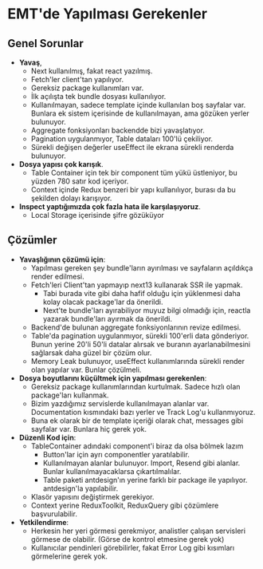 # EMT'de Yapılması Gerekenler

## Genel Sorunlar

- **Yavaş**,
  - Next kullanılmış, fakat react yazılmış.
  - Fetch'ler client'tan yapılıyor.
  - Gereksiz package kullanımları var.
  - İlk açılışta tek bundle dosyası kullanılıyor.
  - Kullanılmayan, sadece template içinde kullanılan boş sayfalar var. Bunlara ek sistem içerisinde de kullanılmayan, ama gözüken yerler bulunuyor.
  - Aggregate fonksiyonları backendde bizi yavaşlatıyor.
  - Pagination uygulanmıyor, Table dataları 100'lü çekiliyor.
  - Sürekli değişen değerler useEffect ile ekrana sürekli renderda bulunuyor.
- **Dosya yapısı çok karışık**.
  - Table Container için tek bir component tüm yükü üstleniyor, bu yüzden 780 satır kod içeriyor.
  - Context içinde Redux benzeri bir yapı kullanılıyor, burası da bu şekilden dolayı karışıyor.
- **Inspect yaptığımızda çok fazla hata ile karşılaşıyoruz**.
  - Local Storage içerisinde şifre gözüküyor

## Çözümler

- **Yavaşlığının çözümü için**:
  - Yapılması gereken şey bundle'ların ayırılması ve sayfaların açıldıkça render edilmesi.
  - Fetch'leri Client'tan yapmayıp next13 kullanarak SSR ile yapmak.
    - Tabi burada vite gibi daha hafif olduğu için yüklenmesi daha kolay olacak package'lar da önerildi.
    - Next'te bundle'ları ayırabiliyor muyuz bilgi olmadığı için, reactla yazarak bundle'ları ayırmak da önerildi.
  - Backend'de bulunan aggregate fonksiyonlarının revize edilmesi.
  - Table'da pagination uygulanmıyor, sürekli 100'erli data gönderiyor. Bunun yerine 20'li 50'li datalar alırsak ve buranın ayarlanabilmesini sağlarsak daha güzel bir çözüm olur.
  - Memory Leak bulunuyor, useEffect kullanımlarında sürekli render olan yapılar var. Bunlar çözülmeli.
- **Dosya boyutlarını küçültmek için yapılması gerekenlen**:
  - Gereksiz package kullanımlarından kurtulmak. Sadece hızlı olan package'ları kullanmak.
  - Bizim yazdığımız servislerde kullanılmayan alanlar var. Documentation kısmındaki bazı yerler ve Track Log'u kullanmıyoruz.
  - Buna ek olarak bir de template içeriği olarak chat, messages gibi sayfalar var. Bunlara hiç gerek yok.
- **Düzenli Kod için**:
  - TableContainer adındaki component'i biraz da olsa bölmek lazım
    - Button'lar için ayrı componentler yaratılabilir.
    - Kullanılmayan alanlar bulunuyor. Import, Resend gibi alanlar. Bunlar kullanılmayacaklarsa çıkartılmalılar.
    - Table paketi antdesign'ın yerine farklı bir package ile yapılıyor. antdesign'la yapılabilir.
  - Klasör yapısını değiştirmek gerekiyor.
  - Context yerine ReduxToolkit, ReduxQuery gibi çözümlere başvurulabilir.
- **Yetkilendirme**:
  - Herkesin her yeri görmesi gerekmiyor, analistler çalışan servisleri görmese de olabilir. (Görse de kontrol etmesine gerek yok)
  - Kullanıcılar pendinleri görebilirler, fakat Error Log gibi kısımları görmelerine gerek yok.
